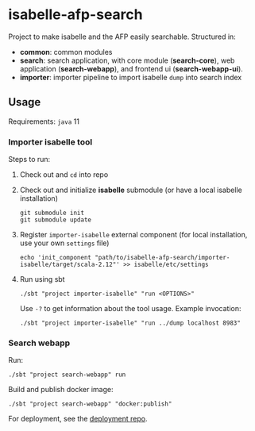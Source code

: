 # isabelle-afp-search
Project to make isabelle and the AFP easily searchable. Structured in:
- **common**: common modules
- **search**: search application, with core module (**search-core**), web application (**search-webapp**), and frontend ui (**search-webapp-ui**).
- **importer**: importer pipeline to import isabelle `dump` into search index

## Usage
Requirements: `java` 11

### Importer isabelle tool

Steps to run:
1. Check out and `cd` into repo
2. Check out and initialize **isabelle** submodule (or have a local isabelle installation)

   ```shell
   git submodule init
   git submodule update
   ```
   
3. Register `importer-isabelle` external component (for local installation, use your own `settings` file)

   ```shell
   echo 'init_component "path/to/isabelle-afp-search/importer-isabelle/target/scala-2.12"' >> isabelle/etc/settings
   ```
   
4. Run using sbt

    ```shell
    ./sbt "project importer-isabelle" "run <OPTIONS>"
   ```
    Use `-?` to get information about the tool usage. Example invocation:
    ```shell
   ./sbt "project importer-isabelle" "run ../dump localhost 8983" 
   ``` 

### Search webapp
Run:
```shell
./sbt "project search-webapp" run
```

Build and publish docker image:
```shell
./sbt "project search-webapp" "docker:publish"
```

For deployment, see the [deployment repo](https://github.com/qaware/findfacts-deployment).